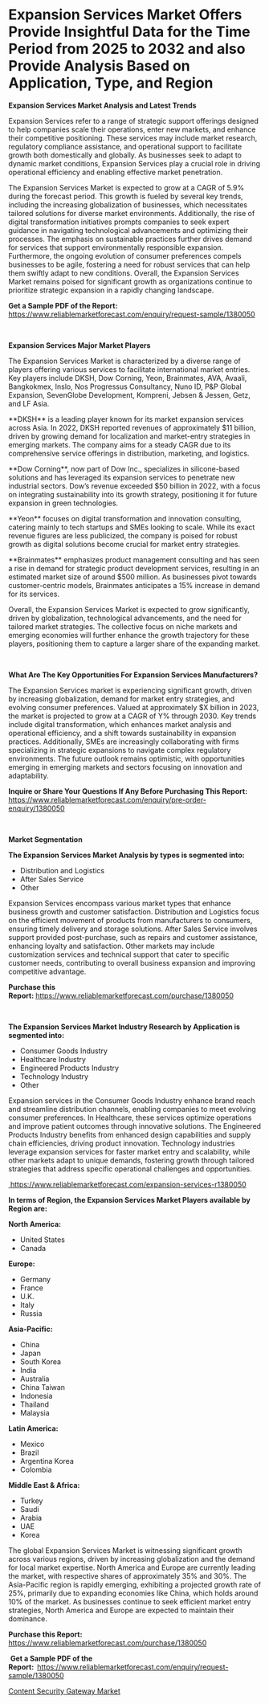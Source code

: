 <p><h1>Expansion Services Market Offers Provide Insightful Data for the Time Period from 2025 to 2032 and also Provide Analysis Based on Application, Type, and Region</h1></p><p><strong>Expansion Services Market Analysis and Latest Trends</strong></p>
<p><p>Expansion Services refer to a range of strategic support offerings designed to help companies scale their operations, enter new markets, and enhance their competitive positioning. These services may include market research, regulatory compliance assistance, and operational support to facilitate growth both domestically and globally. As businesses seek to adapt to dynamic market conditions, Expansion Services play a crucial role in driving operational efficiency and enabling effective market penetration.</p><p>The Expansion Services Market is expected to grow at a CAGR of 5.9% during the forecast period. This growth is fueled by several key trends, including the increasing globalization of businesses, which necessitates tailored solutions for diverse market environments. Additionally, the rise of digital transformation initiatives prompts companies to seek expert guidance in navigating technological advancements and optimizing their processes. The emphasis on sustainable practices further drives demand for services that support environmentally responsible expansion. Furthermore, the ongoing evolution of consumer preferences compels businesses to be agile, fostering a need for robust services that can help them swiftly adapt to new conditions. Overall, the Expansion Services Market remains poised for significant growth as organizations continue to prioritize strategic expansion in a rapidly changing landscape.</p></p>
<p><strong>Get a Sample PDF of the Report:&nbsp;</strong> <a href="https://www.reliablemarketforecast.com/enquiry/request-sample/1380050?utm_campaign=2449&utm_medium=2&utm_source=Github&utm_content=ia&utm_term=10032025&utm_id=expansion-services">https://www.reliablemarketforecast.com/enquiry/request-sample/1380050</a></p>
<p>&nbsp;</p>
<p><strong>Expansion Services Major Market Players</strong></p>
<p><p>The Expansion Services Market is characterized by a diverse range of players offering various services to facilitate international market entries. Key players include DKSH, Dow Corning, Yeon, Brainmates, AVA, Avaali, Bangkokmex, Inslo, Nos Progressus Consultancy, Nuno ID, P&P Global Expansion, SevenGlobe Development, Kompreni, Jebsen & Jessen, Getz, and LF Asia.</p><p>**DKSH** is a leading player known for its market expansion services across Asia. In 2022, DKSH reported revenues of approximately $11 billion, driven by growing demand for localization and market-entry strategies in emerging markets. The company aims for a steady CAGR due to its comprehensive service offerings in distribution, marketing, and logistics.</p><p>**Dow Corning**, now part of Dow Inc., specializes in silicone-based solutions and has leveraged its expansion services to penetrate new industrial sectors. Dow’s revenue exceeded $50 billion in 2022, with a focus on integrating sustainability into its growth strategy, positioning it for future expansion in green technologies.</p><p>**Yeon** focuses on digital transformation and innovation consulting, catering mainly to tech startups and SMEs looking to scale. While its exact revenue figures are less publicized, the company is poised for robust growth as digital solutions become crucial for market entry strategies.</p><p>**Brainmates** emphasizes product management consulting and has seen a rise in demand for strategic product development services, resulting in an estimated market size of around $500 million. As businesses pivot towards customer-centric models, Brainmates anticipates a 15% increase in demand for its services.</p><p>Overall, the Expansion Services Market is expected to grow significantly, driven by globalization, technological advancements, and the need for tailored market strategies. The collective focus on niche markets and emerging economies will further enhance the growth trajectory for these players, positioning them to capture a larger share of the expanding market.</p></p>
<p>&nbsp;</p>
<p><strong>What Are The Key Opportunities For Expansion Services Manufacturers?</strong></p>
<p><p>The Expansion Services market is experiencing significant growth, driven by increasing globalization, demand for market entry strategies, and evolving consumer preferences. Valued at approximately $X billion in 2023, the market is projected to grow at a CAGR of Y% through 2030. Key trends include digital transformation, which enhances market analysis and operational efficiency, and a shift towards sustainability in expansion practices. Additionally, SMEs are increasingly collaborating with firms specializing in strategic expansions to navigate complex regulatory environments. The future outlook remains optimistic, with opportunities emerging in emerging markets and sectors focusing on innovation and adaptability.</p></p>
<p><strong>Inquire or Share Your Questions If Any Before Purchasing This Report:</strong> <a href="https://www.reliablemarketforecast.com/enquiry/pre-order-enquiry/1380050?utm_campaign=2449&utm_medium=2&utm_source=Github&utm_content=ia&utm_term=10032025&utm_id=expansion-services">https://www.reliablemarketforecast.com/enquiry/pre-order-enquiry/1380050</a></p>
<p>&nbsp;</p>
<p><strong>Market Segmentation</strong></p>
<p><strong>The Expansion Services Market Analysis by types is segmented into:</strong></p>
<p><ul><li>Distribution and Logistics</li><li>After Sales Service</li><li>Other</li></ul></p>
<p><p>Expansion Services encompass various market types that enhance business growth and customer satisfaction. Distribution and Logistics focus on the efficient movement of products from manufacturers to consumers, ensuring timely delivery and storage solutions. After Sales Service involves support provided post-purchase, such as repairs and customer assistance, enhancing loyalty and satisfaction. Other markets may include customization services and technical support that cater to specific customer needs, contributing to overall business expansion and improving competitive advantage.</p></p>
<p><strong>Purchase this Report:&nbsp;</strong><a href="https://www.reliablemarketforecast.com/purchase/1380050?utm_campaign=2449&utm_medium=2&utm_source=Github&utm_content=ia&utm_term=10032025&utm_id=expansion-services">https://www.reliablemarketforecast.com/purchase/1380050</a></p>
<p>&nbsp;</p>
<p><strong>The Expansion Services Market Industry Research by Application is segmented into:</strong></p>
<p><ul><li>Consumer Goods Industry</li><li>Healthcare Industry</li><li>Engineered Products Industry</li><li>Technology Industry</li><li>Other</li></ul></p>
<p><p>Expansion services in the Consumer Goods Industry enhance brand reach and streamline distribution channels, enabling companies to meet evolving consumer preferences. In Healthcare, these services optimize operations and improve patient outcomes through innovative solutions. The Engineered Products Industry benefits from enhanced design capabilities and supply chain efficiencies, driving product innovation. Technology industries leverage expansion services for faster market entry and scalability, while other markets adapt to unique demands, fostering growth through tailored strategies that address specific operational challenges and opportunities.</p></p>
<p><a href="https://www.reliablemarketforecast.com/expansion-services-r1380050?utm_campaign=2449&utm_medium=2&utm_source=Github&utm_content=ia&utm_term=10032025&utm_id=expansion-services">&nbsp;https://www.reliablemarketforecast.com/expansion-services-r1380050</a></p>
<p><strong>In terms of Region, the Expansion Services Market Players available by Region are:</strong></p>
<p>
    <p> <strong> North America: </strong>
        <ul>
            <li>United States</li>
            <li>Canada</li>
        </ul>
        </p> 
    <p> <strong> Europe: </strong>
        <ul>
            <li>Germany</li>
            <li>France</li>
            <li>U.K.</li>
            <li>Italy</li>
            <li>Russia</li>
        </ul>
        </p> 
    <p> <strong> Asia-Pacific: </strong>
        <ul>
            <li>China</li>
            <li>Japan</li>
            <li>South Korea</li>
            <li>India</li>
            <li>Australia</li>
            <li>China Taiwan</li>
            <li>Indonesia</li>
            <li>Thailand</li>
            <li>Malaysia</li>
        </ul>
        </p> 
    <p> <strong> Latin America: </strong>
        <ul>
            <li>Mexico</li>
            <li>Brazil</li>
            <li>Argentina Korea</li>
            <li>Colombia</li>
        </ul>
        </p> 
    <p> <strong> Middle East & Africa: </strong>
        <ul>
            <li>Turkey</li>
            <li>Saudi</li>
            <li>Arabia</li>
            <li>UAE</li>
            <li>Korea</li>
        </ul>
    </p>
    </p>
<p><p>The global Expansion Services Market is witnessing significant growth across various regions, driven by increasing globalization and the demand for local market expertise. North America and Europe are currently leading the market, with respective shares of approximately 35% and 30%. The Asia-Pacific region is rapidly emerging, exhibiting a projected growth rate of 25%, primarily due to expanding economies like China, which holds around 10% of the market. As businesses continue to seek efficient market entry strategies, North America and Europe are expected to maintain their dominance.</p></p>
<p><strong>Purchase this Report: </strong><a href="https://www.reliablemarketforecast.com/purchase/1380050?utm_campaign=2449&utm_medium=2&utm_source=Github&utm_content=ia&utm_term=10032025&utm_id=expansion-services">https://www.reliablemarketforecast.com/purchase/1380050</a></p>
<p>&nbsp;<strong>Get a Sample PDF of the Report:&nbsp;&nbsp;</strong><a href="https://www.reliablemarketforecast.com/enquiry/request-sample/1380050?utm_campaign=2449&utm_medium=2&utm_source=Github&utm_content=ia&utm_term=10032025&utm_id=expansion-services">https://www.reliablemarketforecast.com/enquiry/request-sample/1380050</a></p>
<p><strong></strong></p>
<p><p><a href="https://github.com/norbeludie83/Market-Research-Report-List-1/blob/main/content-security-gateway-market.md?utm_campaign=2449&utm_medium=2&utm_source=Github&utm_content=ia&utm_term=10032025&utm_id=expansion-services">Content Security Gateway Market</a></p></p>
